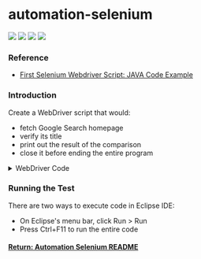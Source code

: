 # automation-selenium

[<img src="https://img.shields.io/badge/-Selenium-brightgreen">](https://www.selenium.dev/) [<img src="https://img.shields.io/badge/-Maven-orangered">](hhttps://maven.apache.org/) [<img src="https://img.shields.io/badge/-Eclipse_IDE-orange">](https://www.eclipse.org/) [<img src="https://img.shields.io/badge/-Java-darkred">](https://www.java.com/en/)

### Reference
- [First Selenium Webdriver Script: JAVA Code Example](https://www.guru99.com/first-webdriver-script.html)

### Introduction
Create a WebDriver script that would:
- fetch Google Search homepage
- verify its title
- print out the result of the comparison
- close it before ending the entire program

<details>
<summary>WebDriver Code</summary>
<p>

```java
package testSafari;

import org.openqa.selenium.WebDriver;
import org.openqa.selenium.safari.SafariDriver;  

public class firstTest {

    public static void main(String[] args) {
        // instantiation driver object
		WebDriver driver = new SafariDriver();
		// URL, expected/actual titles are specified as parameters
        String baseUrl = "http://www.google.co.uk/";
        String expectedTitle = "Google";
        String actualTitle = "";
        // launch web browser and direct it to the base URL
        driver.get(baseUrl);
        // get the actual value of the title
        actualTitle = driver.getTitle();
        /*
         * compare the actual title of the page with the expected one and print
         * the result as "Passed" or "Failed"
         */
        if (actualTitle.contentEquals(expectedTitle)){
            System.out.println("Test Passed");
        } else {
            System.out.println("Test Failed");
        }
        // close web browser
        driver.close();  
    }
}
```

</p>
</details>

### Running the Test
There are two ways to execute code in Eclipse IDE:
- On Eclipse's menu bar, click Run > Run
- Press Ctrl+F11 to run the entire code

#### [Return: Automation Selenium README](../README.md)